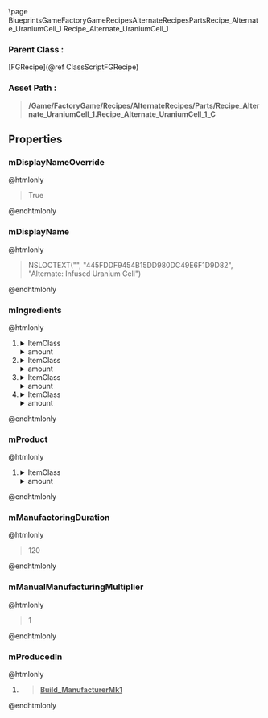 \page BlueprintsGameFactoryGameRecipesAlternateRecipesPartsRecipe_Alternate_UraniumCell_1 Recipe_Alternate_UraniumCell_1
### Parent Class :
[FGRecipe](@ref ClassScriptFGRecipe)
### Asset Path :
<b><blockquote>/Game/FactoryGame/Recipes/AlternateRecipes/Parts/Recipe_Alternate_UraniumCell_1.Recipe_Alternate_UraniumCell_1_C</blockquote></b>
## Properties

### mDisplayNameOverride
@htmlonly
<blockquote>True</blockquote>
@endhtmlonly

### mDisplayName
@htmlonly
<blockquote>NSLOCTEXT("", "445FDDF9454B15DD980DC49E6F1D9D82", "Alternate: Infused Uranium Cell")</blockquote>
@endhtmlonly

### mIngredients
@htmlonly
<ol>
<li>
<details>
 <summary>ItemClass</summary>
<b><a href="_blueprints_game_factory_game_resource_parts_uranium_pellet_desc__uranium_pellet.html"><blockquote>Desc_UraniumPellet</blockquote></a></b>
</details>
<details>
 <summary>amount</summary>
<blockquote>40</blockquote>
</details>
</li>
<li>
<details>
 <summary>ItemClass</summary>
<b><a href="_blueprints_game_factory_game_resource_raw_resources_sulfur_desc__sulfur.html"><blockquote>Desc_Sulfur</blockquote></a></b>
</details>
<details>
 <summary>amount</summary>
<blockquote>45</blockquote>
</details>
</li>
<li>
<details>
 <summary>ItemClass</summary>
<b><a href="_blueprints_game_factory_game_resource_parts_silica_desc__silica.html"><blockquote>Desc_Silica</blockquote></a></b>
</details>
<details>
 <summary>amount</summary>
<blockquote>45</blockquote>
</details>
</li>
<li>
<details>
 <summary>ItemClass</summary>
<b><a href="_blueprints_game_factory_game_resource_parts_high_speed_wire_desc__high_speed_wire.html"><blockquote>Desc_HighSpeedWire</blockquote></a></b>
</details>
<details>
 <summary>amount</summary>
<blockquote>75</blockquote>
</details>
</li>
</ol>
@endhtmlonly

### mProduct
@htmlonly
<ol>
<li>
<details>
 <summary>ItemClass</summary>
<b><a href="_blueprints_game_factory_game_resource_parts_uranium_cell_desc__uranium_cell.html"><blockquote>Desc_UraniumCell</blockquote></a></b>
</details>
<details>
 <summary>amount</summary>
<blockquote>35</blockquote>
</details>
</li>
</ol>
@endhtmlonly

### mManufactoringDuration
@htmlonly
<blockquote>120</blockquote>
@endhtmlonly

### mManualManufacturingMultiplier
@htmlonly
<blockquote>1</blockquote>
@endhtmlonly

### mProducedIn
@htmlonly
<ol>
<li>
<b><a href="_blueprints_game_factory_game_buildable_factory_manufacturer_mk1_build__manufacturer_mk1.html"><blockquote>Build_ManufacturerMk1</blockquote></a></b>
</li>
</ol>
@endhtmlonly

